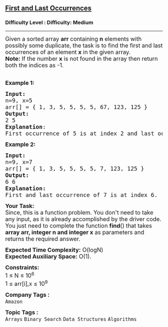 <h2><a href="https://www.geeksforgeeks.org/problems/first-and-last-occurrences-of-x3116/1">First and Last Occurrences</a></h2><h3>Difficulty Level : Difficulty: Medium</h3><hr><div class="problems_problem_content__Xm_eO"><p><span style="font-size: 18px;">Given a sorted array <strong>arr</strong> containing <strong>n</strong> elements with possibly some duplicate</span><span style="font-size: 18px;">, the task is to find the first </span><span style="font-size: 18px;">and last occurrences of an element </span><strong style="font-size: 18px;">x</strong><span style="font-size: 18px;"> in the given array.<br></span><strong style="font-size: 18px;">Note:</strong><span style="font-size: 18px;">&nbsp;If the number&nbsp;</span><strong style="font-size: 18px;">x</strong><span style="font-size: 18px;"> is not found in the array then return both the indices as -1.<br><br></span></p>
<p><span style="font-size: 18px;"><strong>Example 1:</strong></span></p>
<pre><span style="font-size: 18px;"><strong>Input:</strong>
n=9, x=5
arr[] = { 1, 3, 5, 5, 5, 5, 67, 123, 125 }
<strong>Output:</strong>  <br>2 5
<strong>Explanation</strong>: <br>First occurrence of 5 is at index 2 and last occurrence of 5 is at index 5. 
</span></pre>
<p><span style="font-size: 18px;"><strong>Example 2:</strong></span></p>
<pre><span style="font-size: 18px;"><strong>Input:
</strong>n=9, x=7
arr[] = { 1, 3, 5, 5, 5, 5, 7, 123, 125 }
<strong>Output:</strong>  <br>6 6<br><strong>Explanation:</strong> <br>First and last occurrence of 7 is at index 6.
</span></pre>
<p><span style="font-size: 18px;"><strong>Your Task:</strong><br>Since, this is a function problem. You don't need to take any input, as it is already accomplished by the driver code. You just need to complete the function <strong>find</strong>() that takes <strong>array arr, integer n and integer x</strong> as parameters and returns the required answer.<br></span></p>
<p><span style="font-size: 18px;"><strong>Expected Time Complexity:</strong> O(logN)<br><strong>Expected Auxiliary Space:</strong> O(1).</span></p>
<p><span style="font-size: 18px;"><strong>Constraints:<br></strong></span><span style="font-size: 18px;">1 ≤ N ≤ 10<sup>6</sup><br>1 ≤ arr[i],x ≤ 10<sup>9</sup><br></span></p></div><p><span style=font-size:18px><strong>Company Tags : </strong><br><code>Amazon</code>&nbsp;<br><p><span style=font-size:18px><strong>Topic Tags : </strong><br><code>Arrays</code>&nbsp;<code>Binary Search</code>&nbsp;<code>Data Structures</code>&nbsp;<code>Algorithms</code>&nbsp;